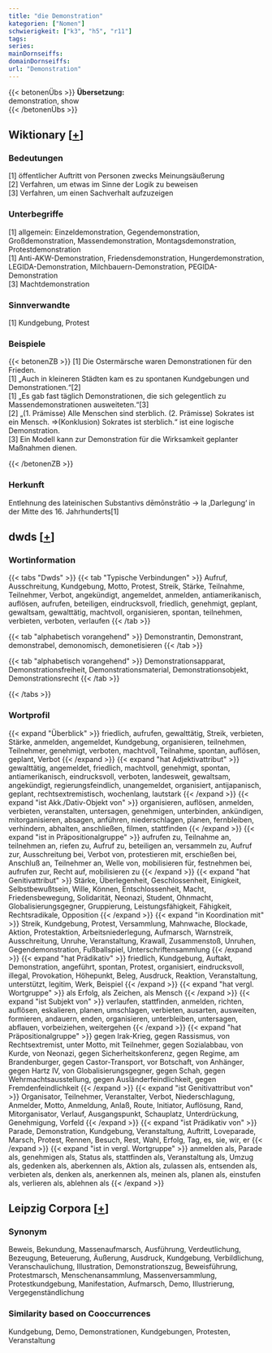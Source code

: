 ```yaml
---
title: "die Demonstration"
kategorien: ["Nomen"]
schwierigkeit: ["k3", "h5", "r11"]
tags:
series:
mainDornseiffs:
domainDornseiffs:
url: "Demonstration"
---
```


{{< betonenÜbs >}}
**Übersetzung:**  
demonstration, show  
{{< /betonenÜbs >}}

## Wiktionary [[+](https://de.wiktionary.org/wiki/Demonstration)]

### Bedeutungen
[1] öffentlicher Auftritt von Personen zwecks Meinungsäußerung  
[2] Verfahren, um etwas im Sinne der Logik zu beweisen  
[3] Verfahren, um einen Sachverhalt aufzuzeigen  

### Unterbegriffe
[1] allgemein: Einzeldemonstration, Gegendemonstration, Großdemonstration, Massendemonstration, Montagsdemonstration, Protestdemonstration  
[1] Anti-AKW-Demonstration, Friedensdemonstration, Hungerdemonstration, LEGIDA-Demonstration, Milchbauern-Demonstration, PEGIDA-Demonstration  
[3] Machtdemonstration  

### Sinnverwandte
[1] Kundgebung, Protest  

### Beispiele
{{< betonenZB >}}
[1] Die Ostermärsche waren Demonstrationen für den Frieden.  
[1] „Auch in kleineren Städten kam es zu spontanen Kundgebungen und Demonstrationen.“[2]  
[1] „Es gab fast täglich Demonstrationen, die sich gelegentlich zu Massendemonstrationen ausweiteten.“[3]  
[2] „(1. Prämisse) Alle Menschen sind sterblich. (2. Prämisse) Sokrates ist ein Mensch. =>(Konklusion) Sokrates ist sterblich.“ ist eine logische Demonstration.  
[3] Ein Modell kann zur Demonstration für die Wirksamkeit geplanter Maßnahmen dienen.  

{{< /betonenZB >}}
### Herkunft
Entlehnung des lateinischen Substantivs dēmōnstrātio → la ‚Darlegung‘ in der Mitte des 16. Jahrhunderts[1]  



## dwds [[+](https://www.dwds.de/wb/Demonstration)]

### Wortinformation
{{< tabs "Dwds" >}}
{{< tab "Typische Verbindungen" >}}
Aufruf, Ausschreitung, Kundgebung, Motto, Protest, Streik, Stärke, Teilnahme, Teilnehmer, Verbot, angekündigt, angemeldet, anmelden, antiamerikanisch, auflösen, aufrufen, beteiligen, eindrucksvoll, friedlich, genehmigt, geplant, gewaltsam, gewalttätig, machtvoll, organisieren, spontan, teilnehmen, verbieten, verboten, verlaufen
{{< /tab >}}

{{< tab "alphabetisch vorangehend" >}}
Demonstrantin, Demonstrant, demonstrabel, demonomisch, demonetisieren
{{< /tab >}}

{{< tab "alphabetisch vorangehend" >}}
Demonstrationsapparat, Demonstrationsfreiheit, Demonstrationsmaterial, Demonstrationsobjekt, Demonstrationsrecht
{{< /tab >}}

{{< /tabs >}}

### Wortprofil
{{< expand "Überblick" >}} friedlich, aufrufen, gewalttätig, Streik, verbieten, Stärke, anmelden, angemeldet, Kundgebung, organisieren, teilnehmen, Teilnehmer, genehmigt, verboten, machtvoll, Teilnahme, spontan, auflösen, geplant, Verbot {{< /expand >}}
{{< expand "hat Adjektivattribut" >}} gewalttätig, angemeldet, friedlich, machtvoll, genehmigt, spontan, antiamerikanisch, eindrucksvoll, verboten, landesweit, gewaltsam, angekündigt, regierungsfeindlich, unangemeldet, organisiert, antijapanisch, geplant, rechtsextremistisch, wochenlang, lautstark {{< /expand >}}
{{< expand "ist Akk./Dativ-Objekt von" >}} organisieren, auflösen, anmelden, verbieten, veranstalten, untersagen, genehmigen, unterbinden, ankündigen, mitorganisieren, absagen, anführen, niederschlagen, planen, fernbleiben, verhindern, abhalten, anschließen, filmen, stattfinden {{< /expand >}}
{{< expand "ist in Präpositionalgruppe" >}} aufrufen zu, Teilnahme an, teilnehmen an, riefen zu, Aufruf zu, beteiligen an, versammeln zu, Aufruf zur, Ausschreitung bei, Verbot von, protestieren mit, erschießen bei, Anschluß an, Teilnehmer an, Welle von, mobilisieren für, festnehmen bei, aufrufen zur, Recht auf, mobilisieren zu {{< /expand >}}
{{< expand "hat Genitivattribut" >}} Stärke, Überlegenheit, Geschlossenheit, Einigkeit, Selbstbewußtsein, Wille, Können, Entschlossenheit, Macht, Friedensbewegung, Solidarität, Neonazi, Student, Ohnmacht, Globalisierungsgegner, Gruppierung, Leistungsfähigkeit, Fähigkeit, Rechtsradikale, Opposition {{< /expand >}}
{{< expand "in Koordination mit" >}} Streik, Kundgebung, Protest, Versammlung, Mahnwache, Blockade, Aktion, Protestaktion, Arbeitsniederlegung, Aufmarsch, Warnstreik, Ausschreitung, Unruhe, Veranstaltung, Krawall, Zusammenstoß, Unruhen, Gegendemonstration, Fußballspiel, Unterschriftensammlung {{< /expand >}}
{{< expand "hat Prädikativ" >}} friedlich, Kundgebung, Auftakt, Demonstration, angeführt, spontan, Protest, organisiert, eindrucksvoll, illegal, Provokation, Höhepunkt, Beleg, Ausdruck, Reaktion, Veranstaltung, unterstützt, legitim, Werk, Beispiel {{< /expand >}}
{{< expand "hat vergl. Wortgruppe" >}} als Erfolg, als Zeichen, als Mensch {{< /expand >}}
{{< expand "ist Subjekt von" >}} verlaufen, stattfinden, anmelden, richten, auflösen, eskalieren, planen, umschlagen, verbieten, ausarten, ausweiten, formieren, andauern, enden, organisieren, unterbleiben, untersagen, abflauen, vorbeiziehen, weitergehen {{< /expand >}}
{{< expand "hat Präpositionalgruppe" >}} gegen Irak-Krieg, gegen Rassismus, von Rechtsextremist, unter Motto, mit Teilnehmer, gegen Sozialabbau, von Kurde, von Neonazi, gegen Sicherheitskonferenz, gegen Regime, am Brandenburger, gegen Castor-Transport, vor Botschaft, von Anhänger, gegen Hartz IV, von Globalisierungsgegner, gegen Schah, gegen Wehrmachtsausstellung, gegen Ausländerfeindlichkeit, gegen Fremdenfeindlichkeit {{< /expand >}}
{{< expand "ist Genitivattribut von" >}} Organisator, Teilnehmer, Veranstalter, Verbot, Niederschlagung, Anmelder, Motto, Anmeldung, Anlaß, Route, Initiator, Auflösung, Rand, Mitorganisator, Verlauf, Ausgangspunkt, Schauplatz, Unterdrückung, Genehmigung, Vorfeld {{< /expand >}}
{{< expand "ist Prädikativ von" >}} Parade, Demonstration, Kundgebung, Veranstaltung, Auftritt, Loveparade, Marsch, Protest, Rennen, Besuch, Rest, Wahl, Erfolg, Tag, es, sie, wir, er {{< /expand >}}
{{< expand "ist in vergl. Wortgruppe" >}} anmelden als, Parade als, genehmigen als, Status als, stattfinden als, Veranstaltung als, Umzug als, gedenken als, aberkennen als, Aktion als, zulassen als, entsenden als, verbieten als, denken als, anerkennen als, meinen als, planen als, einstufen als, verlieren als, ablehnen als {{< /expand >}}

## Leipzig Corpora [[+](https://corpora.uni-leipzig.de/en/res?word=Demonstration&corpusId=deu_newscrawl-public_2018)]


### Synonym
Beweis, Bekundung, Massenaufmarsch, Ausführung, Verdeutlichung, Bezeugung, Beteuerung, Äußerung, Ausdruck, Kundgebung, Verbildlichung, Veranschaulichung, Illustration, Demonstrationszug, Beweisführung, Protestmarsch, Menschenansammlung, Massenversammlung, Protestkundgebung, Manifestation, Aufmarsch, Demo, Illustrierung, Vergegenständlichung


### Similarity based on Cooccurrences
Kundgebung, Demo, Demonstrationen, Kundgebungen, Protesten, Veranstaltung

